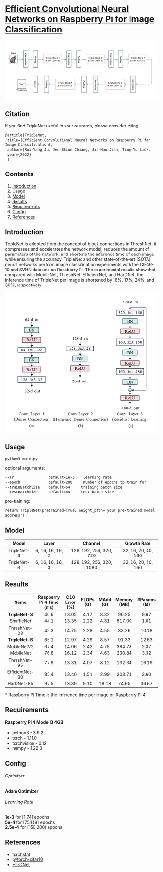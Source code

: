 # [Efficient Convolutional Neural Networks on Raspberry Pi for Image Classification](https://arxiv.org/abs/2204.00943)
<p align="center">
  <img src="Img/architecture.jpg" width="640" title="architecture">
</p>

## Citation
If you find TripleNet useful in your research, please consider citing:

	@article{TripleNet,
	 title={Efficient Convolutional Neural Networks on Raspberry Pi for Image Classification},
	 author={Rui-Yang Ju, Jen-Shiun Chiang, Jia-Hao Jian, Ting-Yu Lin},
	 year={2022}
	 }
	 
## Contents
1. [Introduction](#introduction)
2. [Usage](#Usage)
3. [Model](#Model)
4. [Results](#Results)
5. [Requirements](#Requirements)
6. [Config](#Config)
7. [References](#References)

## Introduction
TripleNet is adopted from the concept of block connections in ThreshNet, it compresses and accelerates the network model, reduces the amount of parameters of the network, and shortens the inference time of each image while ensuring the accuracy. TripleNet and other state-of-the-art (SOTA) neural networks perform image classification experiments with the CIFAR-10 and SVHN datasets on Raspberry Pi. The experimental results show that, compared with MobileNet, ThreshNet, EfficientNet, and HarDNet, the inference time of TripleNet per image is shortened by 16%, 17%, 24%, and 30%, respectively.

 <img src="Img/conv_layers.jpg" width="640" title="conv_layers">

## Usage
```bash
python3 main.py
```
optional arguments:

    --lr                default=1e-3    learning rate
    --epoch             default=200     number of epochs tp train for
    --trainBatchSize    default=64     training batch size
    --testBatchSize     default=64     test batch size

pre-training:

    return TripleNet(pretrained=True, weight_path='your pre-trained model address')

## Model
| **Model** | **Layer** | **Channel** | **Growth Rate** |
| :---: | :---: | :---: | :---: |
| TripleNet-S | 6, 16, 16, 16, 2 | 128, 192, 256, 320, 720 | 32, 16, 20, 40, 160 |
| TripleNet-B | 6, 16, 16, 16, 3 | 128, 192, 256, 320, 1080 | 32, 16, 20, 40, 160 |

## Results
| Name | Raspberry Pi 4 Time (ms) | C10 Error (%) | FLOPs (G) | MAdd (G) | Memory (MB) | #Params (M) |
| :---: | :---: | :---: | :---: | :---: | :---: | :---: |
| **TripleNet-S** | 40.6 | 13.05 | 4.17 | 8.32 | 90.25 | 9.67 |
| ShuffleNet | 44.1 | 13.35 | 2.22 | 4.31 | 617.00 | 1.01 |
| ThreshNet-28 | 45.3 | 14.75 | 2.28 | 4.55 | 83.26 | 10.18 |
| **TripleNet-B** | 65.1 | 12.97 | 4.29 | 8.57 | 91.33 | 12.63 |
| MobileNetV2 | 67.4 | 14.06 | 2.42 | 4.75 | 384.78 | 2.37 |
| MobileNet | 76.8 | 16.12 | 2.34 | 4.63 | 230.84 | 3.32 | 
| ThreshNet-95 | 77.9 | 13.31 | 4.07 | 8.12 | 132.34 | 16.19 |
| EfficientNet-B0 | 85.4 | 13.40 | 1.51 | 2.99 | 203.74 | 3.60 | 
| HarDNet-85 | 92.5 | 13.89 | 9.10 | 18.18 | 74.65 | 36.67 |

\* Raspberry Pi Time is the inference time per image on Raspberry Pi 4

## Requirements
#### Raspberry Pi 4 Model B 4GB
* python3 - 3.9.2
* torch - 1.11.0
* torchvision - 0.12
* numpy - 1.22.3

## Config
###### Optimizer 
__Adam Optimizer__
###### Learning Rate
__1e-3__ for [1,74] epochs <br>
__5e-4__ for [75,149] epochs <br>
__2.5e-4__ for [150,200) epochs <br>


## References
* [torchstat](https://github.com/Swall0w/torchstat)
* [pytorch-cifar10](https://github.com/soapisnotfat/pytorch-cifar10)
* [HarDNet](https://github.com/PingoLH/Pytorch-HarDNet)
